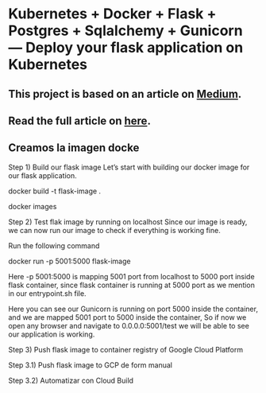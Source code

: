 # Kubernetes + Docker + Flask + Postgres + Sqlalchemy + Gunicorn — Deploy your flask application on Kubernetes

## This project is based on an article on <a href="https://medium.com/@mudasiryounas/kubernetes-docker-flask-postgres-sqlalchemy-gunicorn-deploy-your-flask-application-on-57431c8cbd9f" target="_blank" />Medium</a>.

## Read the full article on <a href="https://medium.com/@mudasiryounas/kubernetes-docker-flask-postgres-sqlalchemy-gunicorn-deploy-your-flask-application-on-57431c8cbd9f" target="_blank" />here</a>.

## Creamos la imagen docke

Step 1) Build our flask image
Let’s start with building our docker image for our flask application.


docker build -t flask-image .

docker images

Step 2) Test flak image by running on localhost
Since our image is ready, we can now run our image to check if everything is working fine.

Run the following command

docker run -p 5001:5000 flask-image

Here -p 5001:5000 is mapping 5001 port from localhost to 5000 port inside flask container, since flask container is running at 5000 port as we mention in our entrypoint.sh file.

Here you can see our Gunicorn is running on port 5000 inside the container, and we are mapped 5001 port to 5000 inside the container, So if now we open any browser and navigate to 0.0.0.0:5001/test we will be able to see our application is working.

Step 3) Push flask image to container registry of Google Cloud Platform

Step 3.1) Push flask image to GCP de form manual

Step 3.2) Automatizar con Cloud Build